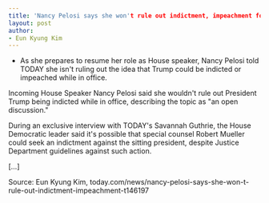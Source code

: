 ```yaml
---
title: 'Nancy Pelosi says she won't rule out indictment, impeachment for Trump'
layout: post
author:
- Eun Kyung Kim
---
```


- As she prepares to resume her role as House speaker, Nancy Pelosi told TODAY she isn't ruling out the idea that Trump could be indicted or impeached while in office.

Incoming House Speaker Nancy Pelosi said she wouldn't rule out President Trump being indicted while in office, describing the topic as "an open discussion."

During an exclusive interview with TODAY's Savannah Guthrie, the House Democratic leader said it's possible that special counsel Robert Mueller could seek an indictment against the sitting president, despite Justice Department guidelines against such action.

[…]

Source: Eun Kyung Kim, today.com/news/nancy-pelosi-says-she-won-t-rule-out-indictment-impeachment-t146197
